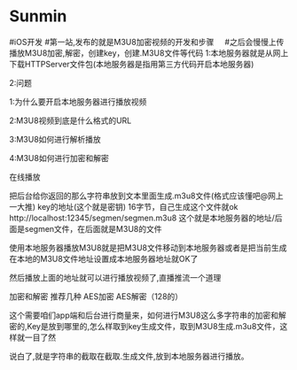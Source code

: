 # Sunmin

#iOS开发
#第一站,发布的就是M3U8加密视频的开发和步骤     
#之后会慢慢上传播放M3U8加密,解密，创建key，创建.M3U8文件等代码
1:本地服务器就是从网上下载HTTPServer文件包(本地服务器是指用第三方代码开启本地服务器)

2:问题

   1:为什么要开启本地服务器进行播放视频

   2:M3U8视频到底是什么格式的URL

   3:M3U8如何进行解析播放

   4:M3U8如何进行加密和解密

在线播放     

把后台给你返回的那么字符串放到文本里面生成.m3u8文件(格式应该懂吧@网上一大推)
key的地址(这个就是密钥)  16字节，自己生成这个文件就ok
http://localhost:12345/segmen/segmen.m3u8   这个就是本地服务器的地址/后面是segmen文件，在后面就是M3U8的文件

使用本地服务器播放M3U8就是把M3U8文件移动到本地服务器或者是把当前生成在本地的M3U8文件地址设置成本地服务器地址就OK了

然后播放上面的地址就可以进行播放视频了,直播推流一个道理

加密和解密    推荐几种 AES加密 AES解密（128的）

 这个需要咱们app端和后台进行商量来，如何进行M3U8这么多字符串的加密和解密的,Key是放到哪里的,怎么样取到key生成文件，取到M3U8生成.m3u8文件，这样就一目了然

说白了,就是字符串的截取在截取.生成文件,放到本地服务器进行播放。
